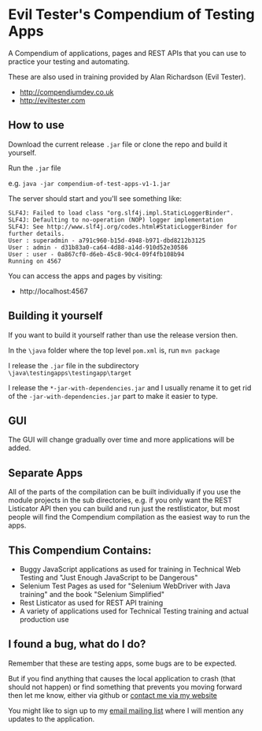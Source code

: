 # Evil Tester's Compendium of Testing Apps

A Compendium of applications, pages and REST APIs that you can use to practice your testing and automating.

These are also used in training provided by Alan Richardson (Evil Tester).

- http://compendiumdev.co.uk
- http://eviltester.com

## How to use

Download the current release `.jar` file or clone the repo and build it yourself.

Run the `.jar` file

e.g.  `java -jar compendium-of-test-apps-v1-1.jar`

The server should start and you'll see something like:

~~~~~~~~
SLF4J: Failed to load class "org.slf4j.impl.StaticLoggerBinder".
SLF4J: Defaulting to no-operation (NOP) logger implementation
SLF4J: See http://www.slf4j.org/codes.html#StaticLoggerBinder for further details.
User : superadmin - a791c960-b15d-4948-b971-dbd8212b3125
User : admin - d31b83a0-ca64-4d88-a14d-910d52e30586
User : user - 0a867cf0-d6eb-45c8-90c4-09f4fb108b94
Running on 4567
~~~~~~~~

You can access the apps and pages by visiting:

- http://localhost:4567

## Building it yourself

If you want to build it yourself rather than use the release version then.

In the `\java` folder where the top level `pom.xml` is, run `mvn package`

I release the `.jar` file in the subdirectory `\java\testingapps\testingapp\target`

I release the `*-jar-with-dependencies.jar` and I usually rename it to get rid of the `-jar-with-dependencies.jar` part to make it easier to type.

## GUI

The GUI will change gradually over time and more applications will be added.

## Separate Apps

All of the parts of the compilation can be built individually if you use the module projects in the sub directories, e.g. if you only want the REST Listicator API then you can build and run just the restlisticator, but most people will find the Compendium compilation as the easiest way to run the apps.

## This Compendium Contains:

- Buggy JavaScript applications as used for training in Technical Web Testing and "Just Enough JavaScript to be Dangerous"
- Selenium Test Pages as used for "Selenium WebDriver with Java training" and the book "Selenium Simplified"
- Rest Listicator as used for REST API training
- A variety of applications used for Technical Testing training and actual production use

## I found a bug, what do I do?

Remember that these are testing apps, some bugs are to be expected.

But if you find anything that causes the local application to crash (that should not happen) or find something that prevents you moving forward then let me know, either via github or [contact me via my website](https://compendiumdev.co.uk/contact)

You might like to sign up to my [email mailing list](https://www.compendiumdev.co.uk/page/join) where I will mention any updates to the application.